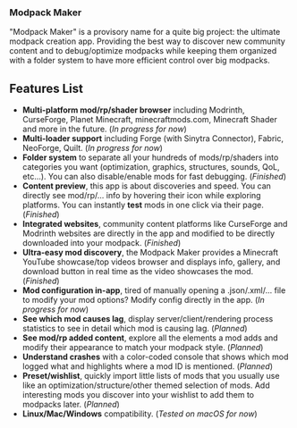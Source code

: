 ### Modpack Maker
"Modpack Maker" is a provisory name for a quite big project: the ultimate modpack creation app. Providing the best way to discover new community content and to debug/optimize modpacks while keeping them organized with a folder system to have more efficient control over big modpacks.

## Features List
- **Multi-platform mod/rp/shader browser** including Modrinth, CurseForge, Planet Minecraft, minecraftmods.com, Minecraft Shader and more in the future. (*In progress for now*)
- **Multi-loader support** including Forge (with Sinytra Connector), Fabric, NeoForge, Quilt. (*In progress for now*)
- **Folder system** to separate all your hundreds of mods/rp/shaders into categories you want (optimization, graphics, structures, sounds, QoL, etc...). You can also disable/enable mods for fast debugging. (*Finished*)
- **Content preview**, this app is about discoveries and speed. You can directly see mod/rp/... info by hovering their icon while exploring platforms. You can instantly **test** mods in one click via their page. (*Finished*)
- **Integrated websites**, community content platforms like CurseForge and Modrinth websites are directly in the app and modified to be directly downloaded into your modpack. (*Finished*)
- **Ultra-easy mod discovery**, the Modpack Maker provides a Minecraft YouTube showcase/top videos browser and displays info, gallery, and download button in real time as the video showcases the mod. (*Finished*)
- **Mod configuration in-app**, tired of manually opening a .json/.xml/... file to modify your mod options? Modify config directly in the app. (*In progress for now*)
- **See which mod causes lag**, display server/client/rendering process statistics to see in detail which mod is causing lag. (*Planned*)
- **See mod/rp added content**, explore all the elements a mod adds and modify their appearance to match your modpack style. (*Planned*)
- **Understand crashes** with a color-coded console that shows which mod logged what and highlights where a mod ID is mentioned. (*Planned*)
- **Preset/wishlist**, quickly import little lists of mods that you usually use like an optimization/structure/other themed selection of mods. Add interesting mods you discover into your wishlist to add them to modpacks later. (*Planned*)
- **Linux/Mac/Windows** compatibility. (*Tested on macOS for now*)
